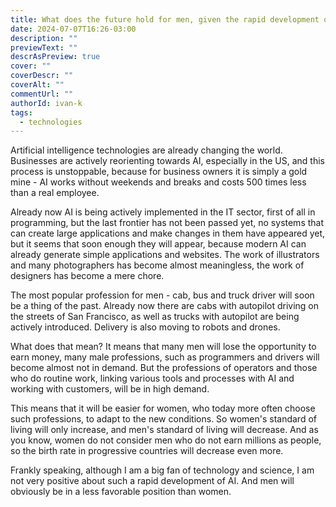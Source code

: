 ```yaml
---
title: What does the future hold for men, given the rapid development of AI?
date: 2024-07-07T16:26-03:00
description: ""
previewText: ""
descrAsPreview: true
cover: ""
coverDescr: ""
coverAlt: ""
commentUrl: ""
authorId: ivan-k
tags:
  - technologies
---
```

Artificial intelligence technologies are already changing the world. Businesses are actively reorienting towards AI, especially in the US, and this process is unstoppable, because for business owners it is simply a gold mine - AI works without weekends and breaks and costs 500 times less than a real employee.

Already now AI is being actively implemented in the IT sector, first of all in programming, but the last frontier has not been passed yet, no systems that can create large applications and make changes in them have appeared yet, but it seems that soon enough they will appear, because modern AI can already generate simple applications and websites. The work of illustrators and many photographers has become almost meaningless, the work of designers has become a mere chore.

The most popular profession for men - cab, bus and truck driver will soon be a thing of the past. Already now there are cabs with autopilot driving on the streets of San Francisco, as well as trucks with autopilot are being actively introduced. Delivery is also moving to robots and drones.

What does that mean? It means that many men will lose the opportunity to earn money, many male professions, such as programmers and drivers will become almost not in demand. But the professions of operators and those who do routine work, linking various tools and processes with AI and working with customers, will be in high demand.

This means that it will be easier for women, who today more often choose such professions, to adapt to the new conditions. So women's standard of living will only increase, and men's standard of living will decrease. And as you know, women do not consider men who do not earn millions as people, so the birth rate in progressive countries will decrease even more.

Frankly speaking, although I am a big fan of technology and science, I am not very positive about such a rapid development of AI. And men will obviously be in a less favorable position than women.
